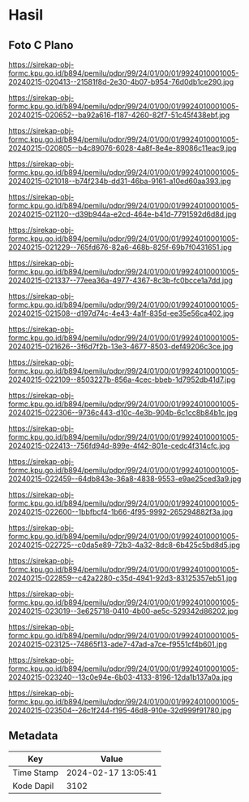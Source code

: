 # Hasil

## Foto C Plano

https://sirekap-obj-formc.kpu.go.id/b894/pemilu/pdpr/99/24/01/00/01/9924010001005-20240215-020413--21581f8d-2e30-4b07-b954-76d0db1ce290.jpg

https://sirekap-obj-formc.kpu.go.id/b894/pemilu/pdpr/99/24/01/00/01/9924010001005-20240215-020652--ba92a616-f187-4260-82f7-51c45f438ebf.jpg

https://sirekap-obj-formc.kpu.go.id/b894/pemilu/pdpr/99/24/01/00/01/9924010001005-20240215-020805--b4c89076-6028-4a8f-8e4e-89086c11eac9.jpg

https://sirekap-obj-formc.kpu.go.id/b894/pemilu/pdpr/99/24/01/00/01/9924010001005-20240215-021018--b74f234b-dd31-46ba-9161-a10ed60aa393.jpg

https://sirekap-obj-formc.kpu.go.id/b894/pemilu/pdpr/99/24/01/00/01/9924010001005-20240215-021120--d39b944a-e2cd-464e-b41d-7791592d6d8d.jpg

https://sirekap-obj-formc.kpu.go.id/b894/pemilu/pdpr/99/24/01/00/01/9924010001005-20240215-021229--765fd676-82a6-468b-825f-69b7f0431651.jpg

https://sirekap-obj-formc.kpu.go.id/b894/pemilu/pdpr/99/24/01/00/01/9924010001005-20240215-021337--77eea36a-4977-4367-8c3b-fc0bcce1a7dd.jpg

https://sirekap-obj-formc.kpu.go.id/b894/pemilu/pdpr/99/24/01/00/01/9924010001005-20240215-021508--d197d74c-4e43-4a1f-835d-ee35e56ca402.jpg

https://sirekap-obj-formc.kpu.go.id/b894/pemilu/pdpr/99/24/01/00/01/9924010001005-20240215-021626--3f6d7f2b-13e3-4677-8503-def49206c3ce.jpg

https://sirekap-obj-formc.kpu.go.id/b894/pemilu/pdpr/99/24/01/00/01/9924010001005-20240215-022109--8503227b-856a-4cec-bbeb-1d7952db41d7.jpg

https://sirekap-obj-formc.kpu.go.id/b894/pemilu/pdpr/99/24/01/00/01/9924010001005-20240215-022306--9736c443-d10c-4e3b-904b-6c1cc8b84b1c.jpg

https://sirekap-obj-formc.kpu.go.id/b894/pemilu/pdpr/99/24/01/00/01/9924010001005-20240215-022413--756fd94d-899e-4f42-801e-cedc4f314cfc.jpg

https://sirekap-obj-formc.kpu.go.id/b894/pemilu/pdpr/99/24/01/00/01/9924010001005-20240215-022459--64db843e-36a8-4838-9553-e9ae25ced3a9.jpg

https://sirekap-obj-formc.kpu.go.id/b894/pemilu/pdpr/99/24/01/00/01/9924010001005-20240215-022600--1bbfbcf4-1b66-4f95-9992-265294882f3a.jpg

https://sirekap-obj-formc.kpu.go.id/b894/pemilu/pdpr/99/24/01/00/01/9924010001005-20240215-022725--c0da5e89-72b3-4a32-8dc8-6b425c5bd8d5.jpg

https://sirekap-obj-formc.kpu.go.id/b894/pemilu/pdpr/99/24/01/00/01/9924010001005-20240215-022859--c42a2280-c35d-4941-92d3-83125357eb51.jpg

https://sirekap-obj-formc.kpu.go.id/b894/pemilu/pdpr/99/24/01/00/01/9924010001005-20240215-023019--3e625718-0410-4b00-ae5c-529342d86202.jpg

https://sirekap-obj-formc.kpu.go.id/b894/pemilu/pdpr/99/24/01/00/01/9924010001005-20240215-023125--74865f13-ade7-47ad-a7ce-f9551cf4b601.jpg

https://sirekap-obj-formc.kpu.go.id/b894/pemilu/pdpr/99/24/01/00/01/9924010001005-20240215-023240--13c0e94e-6b03-4133-8196-12da1b137a0a.jpg

https://sirekap-obj-formc.kpu.go.id/b894/pemilu/pdpr/99/24/01/00/01/9924010001005-20240215-023504--26c1f244-f195-46d8-910e-32d999f91780.jpg


## Metadata

| Key        | Value               |
| ---------- | ------------------- |
| Time Stamp | 2024-02-17 13:05:41 |
| Kode Dapil | 3102                |



